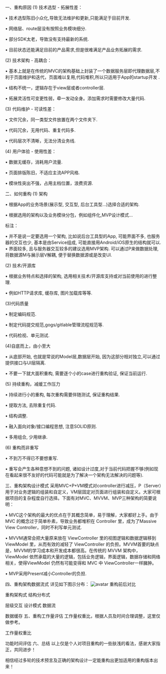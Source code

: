 
一、重构原因
(1) 技术选型 - 拓展性差：

•  技术选型陈旧小众化,导致无法维护和更新,只能满足于目前开发.

•  网络层、route层没有按照业务模块细分.

•  部分SDK太老，导致没有支持最新的系统.

•  目前状态还能满足目前的产品需求,但是很难满足产品业务拓展的需求.

(2) 技术架构 - 高耦合：

•  基本上就是在传统的MVC的架构基础上封装了一个数据服务层即代理数据层,不利于页面维护和迭代，页面难以复用,代码堆积,所以只适用于App的startup开发 .

•  结构不统一，逻辑存在于view层或者controller层.

•  拓展灵活性可变更性弱，牵一发动全身。添加需求时需要修改大量代码.

(3) 代码维护 - 可读性差：

•  文件冗余，同一类型文件放置在两个文件夹下.

•  代码冗余，无用代码、重复代码多.

•  代码层次不清晰，无法分清业务线.

(4) 用户体验 - 使用性差：

•  数据无缓存，消耗用户流量.

•  页面排版陈旧，不适应主流APP风格.

•  模块性突出不强，占用主档位置，浪费资源.

二、如何重构
(1) 架构

•  根据App的业务场景(展示型, 交互型, 后台工具型...)选择合适的架构.

•  根据选用的架构以及业务模块分包，例如组件化,MVP设计模式...

标注：

• 并不是说一定要选用一个架构, 比如说后台工具型的App, 可能界面不多, 也服务器的交互也少, 基本是由Service组成, 可能直接用Android/iOS原生的结构就可以.
• 界面较多, 且与服务器交互较多的建议选用MVP架构. 可以通过P来做数据处理, 将数据源M与展示层V解耦, 便于替换数据源或是改变UI.

(2) 技术/开源库

•  根据业务特点和选择的架构, 选用相关技术/开源库支持或对当前使用的进行整理.

•  例如HTTP请求库, 缓存库, 图片加载库等等.

(3)代码质量

•  制定编码规范.

• 制定代码提交规范,gogs/gitlable管理流程规范等.

• 代码检视、单元测试.

(4)自底而上，由小至大

•  从底部开始, 也就是常说的Model层,数据层开始, 因为这部分相对独立,可以通过提供接口与UI层隔离.

•  不要一下就大面积重构, 需要逐个小的case进行重构验证, 保证当前运行.

(5) 持续重构，减缓工作压力

•  持续进行小的重构, 每次重构需要伴随测试, 保证重构结果.

•  提取方法, 去除重复代码.

•  结构调整.

•  融入面向对象/接口编程思想, 注意SOLID原则.

•  多用组合, 少用继承.

(6) 重构而非重写

•  不到万不得已不要想重写.

•  重写会产生各种意想不到的问题, 诸如设计过度,对于当前代码把握不够(例如现在看起来很不友好的代码可能就是为了解决一个架构无法解决的问题等).

三、重构架构设计模式
采用MVC+P+VM模式对controller进行减压，P（Server）用于对业务逻辑的组装和自定义，VM层固定对页面进行组装和自定义。大家可根据项目的复杂程度自行选择。下面有对MVC、MVVM、MVP三种架构的简要说明：

• MVC这个架构的最大的优点在于其概念简单，易于理解，大家都好上手。由于 MVC 的概念过于简单朴素，导致业务都堆积在 Controller 里，成为了Massive View Controller，同时不利写单元测试.

•  MVVM通常会把大量原来放在 ViewController 里的视图逻辑和数据逻辑移到ViewModel 里，从而有效的减轻了 ViewController 的负担。MVVM首要的缺点是，MVVM的学习成本和开发成本都很高。在传统的 MVVM 架构中，ViewModel 依然承载的大量的逻辑，包括业务逻辑，界面逻辑，数据存储和网络相关，使得ViewModel 仍然有可能变得和 MVC 中 ViewController一样臃肿。

• MVP采用Present减小Controller的负担.

四、重构架构数据流式
详见如下图示分布：
![avatar](https://upload-images.jianshu.io/upload_images/7831591-abd8bca78c22fb60.jpg?imageMogr2/auto-orient/strip|imageView2/2/w/1200/format/webp)
重构前后对比


重构架构式
结构分布式


层级交互
设计模式
数据流


数据缓存
五、重构工作量评估
工作量权重比，根据人员及时间合理调整，这里仅做参考。

工作量权重比


功能时间评估
六、总结
以上仅是个人对项目重构的一些肤浅的看法，感谢大家指正，共同进步！

相信经过多轮的技术预言及正确的架构设计一定能重构出更加适用的重构版本出来！
